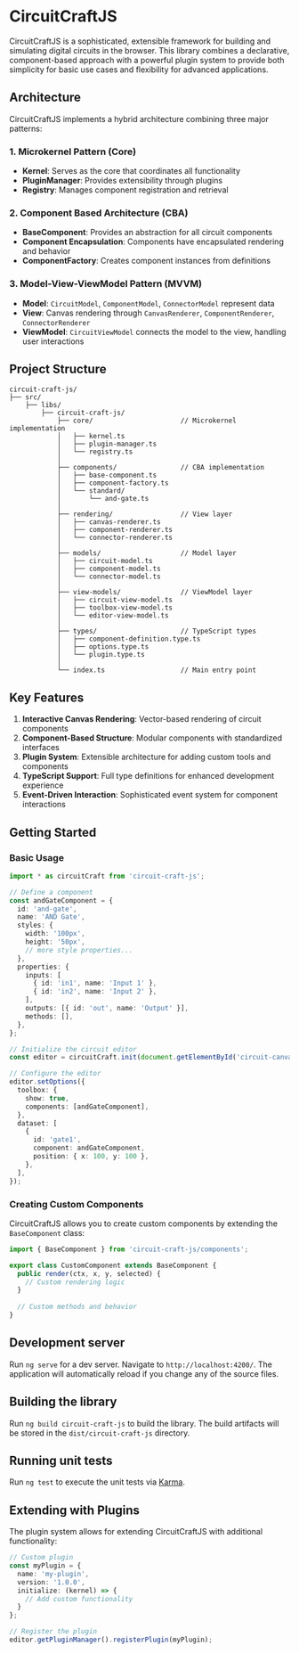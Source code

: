 # CircuitCraftJS

CircuitCraftJS is a sophisticated, extensible framework for building and simulating digital circuits in the browser. This library combines a declarative, component-based approach with a powerful plugin system to provide both simplicity for basic use cases and flexibility for advanced applications.

## Architecture

CircuitCraftJS implements a hybrid architecture combining three major patterns:

### 1. Microkernel Pattern (Core)
- **Kernel**: Serves as the core that coordinates all functionality
- **PluginManager**: Provides extensibility through plugins
- **Registry**: Manages component registration and retrieval

### 2. Component Based Architecture (CBA)
- **BaseComponent**: Provides an abstraction for all circuit components
- **Component Encapsulation**: Components have encapsulated rendering and behavior
- **ComponentFactory**: Creates component instances from definitions

### 3. Model-View-ViewModel Pattern (MVVM)
- **Model**: `CircuitModel`, `ComponentModel`, `ConnectorModel` represent data
- **View**: Canvas rendering through `CanvasRenderer`, `ComponentRenderer`, `ConnectorRenderer`
- **ViewModel**: `CircuitViewModel` connects the model to the view, handling user interactions

## Project Structure

```
circuit-craft-js/
├── src/
    ├── libs/
        ├── circuit-craft-js/
            ├── core/                      // Microkernel implementation
            │   ├── kernel.ts
            │   ├── plugin-manager.ts
            │   └── registry.ts
            │
            ├── components/                // CBA implementation
            │   ├── base-component.ts
            │   ├── component-factory.ts
            │   └── standard/
            │       └── and-gate.ts
            │
            ├── rendering/                 // View layer
            │   ├── canvas-renderer.ts
            │   ├── component-renderer.ts
            │   └── connector-renderer.ts
            │
            ├── models/                    // Model layer
            │   ├── circuit-model.ts
            │   ├── component-model.ts
            │   └── connector-model.ts
            │
            ├── view-models/               // ViewModel layer
            │   ├── circuit-view-model.ts
            │   ├── toolbox-view-model.ts
            │   └── editor-view-model.ts
            │
            ├── types/                     // TypeScript types
            │   ├── component-definition.type.ts
            │   ├── options.type.ts
            │   └── plugin.type.ts
            │
            └── index.ts                   // Main entry point
```

## Key Features

1. **Interactive Canvas Rendering**: Vector-based rendering of circuit components
2. **Component-Based Structure**: Modular components with standardized interfaces
3. **Plugin System**: Extensible architecture for adding custom tools and components
4. **TypeScript Support**: Full type definitions for enhanced development experience
5. **Event-Driven Interaction**: Sophisticated event system for component interactions

## Getting Started

### Basic Usage

```typescript
import * as circuitCraft from 'circuit-craft-js';

// Define a component
const andGateComponent = {
  id: 'and-gate',
  name: 'AND Gate',
  styles: {
    width: '100px',
    height: '50px',
    // more style properties...
  },
  properties: {
    inputs: [
      { id: 'in1', name: 'Input 1' },
      { id: 'in2', name: 'Input 2' },
    ],
    outputs: [{ id: 'out', name: 'Output' }],
    methods: [],
  },
};

// Initialize the circuit editor
const editor = circuitCraft.init(document.getElementById('circuit-canvas'));

// Configure the editor
editor.setOptions({
  toolbox: {
    show: true,
    components: [andGateComponent],
  },
  dataset: [
    {
      id: 'gate1',
      component: andGateComponent,
      position: { x: 100, y: 100 },
    },
  ],
});
```

### Creating Custom Components

CircuitCraftJS allows you to create custom components by extending the `BaseComponent` class:

```typescript
import { BaseComponent } from 'circuit-craft-js/components';

export class CustomComponent extends BaseComponent {
  public render(ctx, x, y, selected) {
    // Custom rendering logic
  }
  
  // Custom methods and behavior
}
```

## Development server

Run `ng serve` for a dev server. Navigate to `http://localhost:4200/`. The application will automatically reload if you change any of the source files.

## Building the library

Run `ng build circuit-craft-js` to build the library. The build artifacts will be stored in the `dist/circuit-craft-js` directory.

## Running unit tests

Run `ng test` to execute the unit tests via [Karma](https://karma-runner.github.io).

## Extending with Plugins

The plugin system allows for extending CircuitCraftJS with additional functionality:

```typescript
// Custom plugin
const myPlugin = {
  name: 'my-plugin',
  version: '1.0.0',
  initialize: (kernel) => {
    // Add custom functionality
  }
};

// Register the plugin
editor.getPluginManager().registerPlugin(myPlugin);
```
